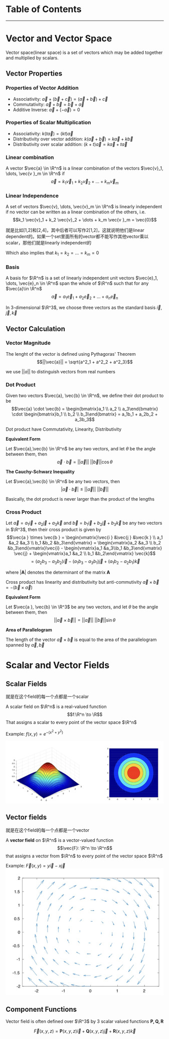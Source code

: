 # Table of Contents
<!-- toc -->
----

# Vector and Vector Space
Vector space(linear space) is a set of vectors which may be added together and multiplied by scalars.
## Vector Properties
### Properties of Vector Addition
- Associativity: $\vec{a} + (\vec{b} + \vec{c}) = (\vec{a} + \vec{b}) + \vec{c}$
- Commutativity: $\vec{a} + \vec{b} = \vec{b } + \vec{a}$
- Additive Inverse: $\vec{a } + (- \vec{a}) = 0$
### Properties of Scalar Multiplication
- Associativity: $k(t \vec{a}) = (kt) \vec{a}$
- Distributivity over vector addition: $k(\vec{a} + \vec{b }) = k \vec{a} + k \vec{b}$
- Distributivity over scalar addition: $(k+t) \vec{a} = k \vec{a} + t \vec{a}$
### Linear combination
A vector $\vec{a} \in \R^n$ is a linear combination of the vectors $\vec{v}_1, \dots, \vec{v }_m \in \R^n$ if 
$$\vec{a } = k_1 \vec{v }_1 + k_2 \vec{v }_2 + \dots + k_m \vec{v}_m$$
### Linear Independence 
A set of vectors $\vec{v}, \dots, \vec{v}_m \in \R^n$ is linearly independent if no vector can be written as a linear combination of the others, i.e.
$$k_1 \vec{v}_1 + k_2 \vec{v}_2 + \dots + k_m \vec{v }_m = \vec{0}$$

就是比如[1,2]和[2,4]，其中后者可以写作2[1,2]，这就说明他们是linear dependent的。如果一个set里面所有的vector都不能写作其他vector乘以scalar，那他们就是linearly independent的

Which also implies that $k_1 = k_2 = \dots = k_m = 0$

### Basis
A basis for $\R^n$ is a set of linearly independent unit vectors $\vec{e}_1, \dots, \vec{e}_n \in \R^n$ span the whole of $\R^n$ such that for any $\vec{a}\in \R^n$
$$\vec{a } = a_1 \vec{e}_1 + a_2 \vec{e}_2 + \dots + a_n \vec{e}_n$$

In 3-dimensional $\R^3$, we choose three vectors as the standard basis $\vec{i}, \vec{j}, \vec{k}$

## Vector Calculation
### Vector Magnitude
The lenght of the vector is defined using Pythagoras' Theorem
$$||\vec{a}|| = \sqrt{a^2_1 + a^2_2 + a^2_3}$$

we use $||a||$ to distinguish vectors from real numbers
### Dot Product
Given two vectors $\vec{a}, \vec{b} \in \R^n$, we define their dot product to be
$$\vec{a} \cdot \vec{b} = \begin{bmatrix}a_1 \\ a_2 \\ a_3\end{bmatrix} \cdot \begin{bmatrix}b_1 \\ b_2 \\ b_3\end{bmatrix} = a_1b_1 + a_2b_2 + a_3b_3$$

Dot product have Commutativity, Linearity, Distributivity

**Equivalent Form**

Let $\vec{a},\vec{b} \in \R^n$ be any two vectors, and let $\theta$ be the angle between them, then
$$\vec{a} \cdot \vec{b} = ||\vec{a}||\ ||\vec{b}|| \cos \theta$$

**The Cauchy-Schwarz Inequality**

Let $\vec{a},\vec{b} \in \R^n$ be any two vectors, then
$$|\vec{a }\cdot \vec{b} | \leq ||\vec{a}||\ ||\vec{b}|| $$

Basically, the dot product is never larger than the product of the lengths
### Cross Product
Let $\vec{a} = a_1 \vec{i} + a_2 \vec{j} + a_3 \vec{k}$ and $\vec{b} = b_1 \vec{i} + b_2 \vec{j} + b_3 \vec{k}$ be any two vectors in $\R^3$, then their cross product is given by
$$\vec{a } \times \vec{b } = \begin{vmatrix}\vec{i } &\vec{j } &\vec{k } \\ a_1 &a_2  &a_3  \\ b_1  &b_2 &b_3\end{vmatrix} = \begin{vmatrix}a_2 &a_3 \\ b_2 &b_3\end{vmatrix}\vec{i} - \begin{vmatrix}a_1 &a_3\\b_1 &b_3\end{vmatrix} \vec{j} + \begin{vmatrix}a_1 &a_2 \\ b_1 &b_2\end{vmatrix} \vec{k}$$
$$= (a_2b_3 - a_3b_2) \vec{i} - (a_1b_3 - a_3b_1)\vec{j} + (a_1b_2 - a_2b_1)\vec{k}$$

where $|\boldsymbol{A}|$ denotes the determinant of the matrix $\boldsymbol{A}$

Cross product has linearity and distributivity but anti-commutivity $\vec{a } \times \vec{b} = -(\vec{b} \times \vec{a})$

**Equivalent Form**

Let $\vec{a }, \vec{b} \in \R^3$ be any two vectors, and let $\theta$ be the angle between them, then
$$||\vec{a}\times \vec{b}|| = ||\vec{a}||\ ||\vec{b}|| \sin \theta$$

**Area of Parallelogram**

The length of the vector $\vec{a} \times \vec{b}$ is equal to the area of the parallelogram spanned by $\vec{a}, \vec{b}$
# Scalar and Vector Fields
## Scalar Fields
就是在这个field的每一个点都是一个scalar

A scalar field on $\R^n$ is a real-valued function
$$f:\R^n \to \R$$
That assigns a scalar to every point of the vector space $\R^n$

Example: $f(x,y) = e^{-(x^2+y^2)}$

![](./assets/imgs/scalarfields.png)

## Vector fields
就是在这个field的每一个点都是一个vector

A **vector field** on $\R^n$ is a vector-valued function
$$\vec{F}: \R^n \to \R^n$$
that assigns a vector from $\R^n$ to every point of the vector space $\R^n$

Example: $\vec{F}(x,y) = y \vec{i}- x \vec{j}$
![](./assets/imgs/vectorfield.png)

## Component Functions
Vector field is often defined over $\R^3$ by 3 scalar valued functions $\boldsymbol{P, Q, R}$

$$\vec{F}(x,y,z) = \boldsymbol{P}(x,y,z)\vec{i} + \boldsymbol{Q}(x,y,z)\vec{j} + \boldsymbol{R}(x,y,z)\vec{k}$$
